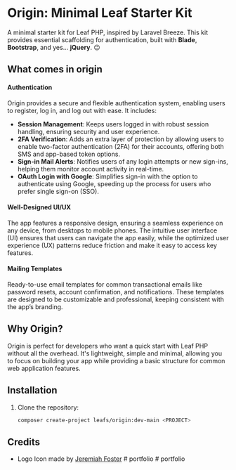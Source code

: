 # Origin: Minimal Leaf Starter Kit

A minimal starter kit for Leaf PHP, inspired by Laravel Breeze. This kit provides essential scaffolding for authentication, built with **Blade**, **Bootstrap**, and yes... **jQuery**. 😉

## What comes in origin

#### Authentication

Origin provides a secure and flexible authentication system, enabling users to register, log in, and log out with ease. It includes:

- **Session Management**: Keeps users logged in with robust session handling, ensuring security and user experience.
- **2FA Verification**: Adds an extra layer of protection by allowing users to enable two-factor authentication (2FA) for their accounts, offering both SMS and app-based token options.
- **Sign-in Mail Alerts**: Notifies users of any login attempts or new sign-ins, helping them monitor account activity in real-time.
- **OAuth Login with Google**: Simplifies sign-in with the option to authenticate using Google, speeding up the process for users who prefer single sign-on (SSO).

#### Well-Designed UI/UX

The app features a responsive design, ensuring a seamless experience on any device, from desktops to mobile phones. The intuitive user interface (UI) ensures that users can navigate the app easily, while the optimized user experience (UX) patterns reduce friction and make it easy to access key features.

#### Mailing Templates

Ready-to-use email templates for common transactional emails like password resets, account confirmation, and notifications. These templates are designed to be customizable and professional, keeping consistent with the app’s branding.

## Why Origin?

Origin is perfect for developers who want a quick start with Leaf PHP without all the overhead. It's lightweight, simple and minimal, allowing you to focus on building your app while providing a basic structure for common web application features.

## Installation

1. Clone the repository:
   ```bash
   composer create-project leafs/origin:dev-main <PROJECT>
   ```

## Credits

- Logo Icon made by [Jeremiah Foster](https://www.jeremiahfoster.com/)
#   p o r t f o l i o  
 #   p o r t f o l i o  
 